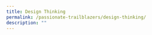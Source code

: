 ```yaml
---
title: Design Thinking
permalink: /passionate-trailblazers/design-thinking/
description: ""
---
```

